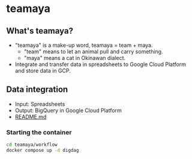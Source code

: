 # teamaya
## What's teamaya?
- "teamaya" is a make-up word, teamaya = team + maya.
    - "team" means to let an animal pull and carry something.
    - "maya" means a cat in Okinawan dialect.
- Integrate and transfer data in spreadsheets to Google Cloud Platform and store data in GCP.

## Data integration
- Input: Spreadsheets
- Output: BigQuery in Google Cloud Platform
- [README.md](./teamaya/README.md)

### Starting the container
```bash
cd teamaya/workflow
docker compose up -d digdag
```
